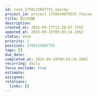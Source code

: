 ```yaml
---
id: task_1758115807755_a1wr4p
project_id: project_1758034079337_fsocau
title: 肌力訓練
description: 
created_at: 2025-09-17T13:30:07.755Z
updated_at: 2025-09-19T09:03:14.106Z
status: done
priority: 3
position: 1758115807755
tags: []
due_date: 
completed_at: 2025-09-19T09:03:14.106Z
recurring: daily
focus_exclude: true
estimate: 
assignee: 
relations:
  links: []
---
```


















